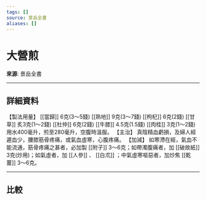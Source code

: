 ```yaml
---
tags: []
source: 景岳全書
aliases: []
---
```


# 大營煎

**來源**: 景岳全書  

---

## 詳細資料
【製法用量】 [[當歸]] 6克(3～5錢) [[熟地]] 9克(3～7錢) [[枸杞]] 6克(2錢) [[甘草]] 炙3克(1～2錢) [[杜仲]] 6克(2錢) [[牛膝]] 4.5克(1.5錢) [[肉桂]] 3克(1～2錢)
用水400毫升，煎至280毫升，空腹時溫服。
【主治】
真陰精血虧損，及婦人經遲血少，腰膝筋骨疼痛，或氣血虛寒，心腹疼痛。
【加減】
如寒滯在經，氣血不能流通，筋骨疼痛之甚者，必加製 [[附子]] 3～6克；如帶濁腹痛者，加 [[破故紙]] 3克(炒用)；如氣虛者，加 [[人參]] 、 [[白朮]] ；中氣虛寒嘔惡者，加炒焦 [[乾薑]] 3～6克。

---

## 比較
